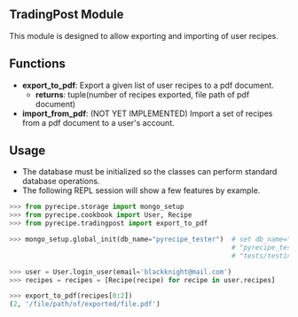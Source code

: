 ## TradingPost Module
This module is designed to allow exporting and importing of user recipes.

## Functions
- **export_to_pdf**: Export a given list of user recipes to a pdf document.
    - **returns**: tuple(number of recipes exported, file path of pdf document)
- **import_from_pdf**: (NOT YET IMPLEMENTED) Import a set of recipes from a pdf document to a user's account.

## Usage
- The database must be initialized so the classes can perform standard database operations.
- The following REPL session will show a few features by example.

```python
>>> from pyrecipe.storage import mongo_setup
>>> from pyrecipe.cookbook import User, Recipe
>>> from pyrecipe.tradingpost import export_to_pdf

>>> mongo_setup.global_init(db_name="pyrecipe_tester")  # set db_name="pyrecipe" for actual use
                                                        # "pyrecipe_tester" db found in sourcecode 
                                                        # "tests/testing_db/mongodb/" directory 

>>> user = User.login_user(email='blackknight@mail.com')
>>> recipes = recipes = [Recipe(recipe) for recipe in user.recipes]

>>> export_to_pdf(recipes[0:2])
(2, '/file/path/of/exported/file.pdf')
```
